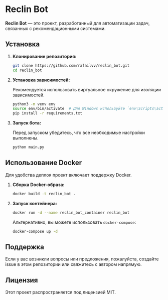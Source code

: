 # Reclin Bot

**Reclin Bot** — это проект, разработанный для автоматизации задач, связанных с рекомендационными системами. 

## Установка

1. **Клонирование репозитория:**

   ```bash
   git clone https://github.com/rafailvv/reclin_bot.git
   cd reclin_bot
   ```

2. **Установка зависимостей:**

   Рекомендуется использовать виртуальное окружение для изоляции зависимостей.

   ```bash
   python3 -m venv env
   source env/bin/activate  # Для Windows используйте `env\Scripts\activate`
   pip install -r requirements.txt
   ```

3. **Запуск бота:**

   Перед запуском убедитесь, что все необходимые настройки выполнены.

   ```bash
   python main.py
   ```

## Использование Docker

Для удобства деплоя проект включает поддержку Docker.

1. **Сборка Docker-образа:**

   ```bash
   docker build -t reclin_bot .
   ```

2. **Запуск контейнера:**

   ```bash
   docker run -d --name reclin_bot_container reclin_bot
   ```

   Альтернативно, вы можете использовать `docker-compose`:

   ```bash
   docker-compose up -d
   ```

## Поддержка

Если у вас возникли вопросы или предложения, пожалуйста, создайте issue в этом репозитории или свяжитесь с автором напрямую.

## Лицензия

Этот проект распространяется под лицензией MIT. 
